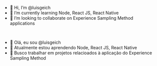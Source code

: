 - 👋 Hi, I’m @luisgeich
- 🌱 I’m currently learning Node, React JS, React Native
- 💞️ I’m looking to collaborate on Experience Sampling Method applications 

<br>

- 👋 Olá, eu sou @luisgeich
- 🌱 Atualmente estou aprendendo Node, React JS, React Native
- 💞️ Busco trabalhar em projetos relacioados à aplicação do Experience Sampling Method 

<!---
luisgeich/luisgeich is a ✨ special ✨ repository because its `README.md` (this file) appears on your GitHub profile.
You can click the Preview link to take a look at your changes.
--->
